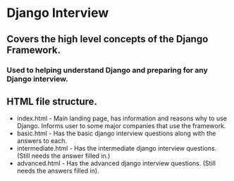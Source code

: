 # Django Interview


## Covers the high level concepts of the Django Framework. 
### Used to helping understand Django and preparing for any Django interview.

## HTML file structure.

- index.html - Main landing page, has information and reasons why to use Django. 
Informs user to some major companies that use the framework.
- basic.html - Has the basic django interview questions along with the answers to each.
- intermediate.html - Has the intermediate django interview questions. (Still needs the answer filled in.)
- advanced.html - Has the advanced django interview questions. (Still needs the answers filled in).